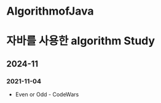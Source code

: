 AlgorithmofJava
===========
# 자바를 사용한 algorithm Study
## 2024-11
### 2021-11-04
* Even or Odd - CodeWars
